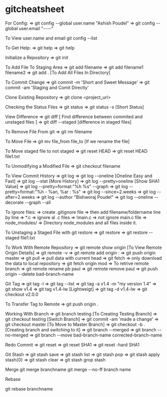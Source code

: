 # gitcheatsheet

For Config:
=> git config --global user.name "Ashish Poudel" => git config --global user.email "----"

To View user.name and email
git config --list

To Get Help:
=> git help => git help

Initialize a Repository
=> git init

To Add File To Staging Area
=> git add filename => git add filename1 filename2 => git add . [To Add All Files In Directory]

To Commit Change
=> git commit -m 'Short and Sweet Message' => git commit -am 'Staging and Comit Directly'

Clone Existing Repository
=> git clone <project_url>

Checking the Status Files
=> git status => git status -s [Short Status]

View Difference
=> git diff [ Find difference between commited and unstaged files ] => git diff --staged [difference in staged files]

To Remove File From git
=> git rm filename

To Move File
=> git mv file_from file_to [If we rename the file]

To Move staged file to not staged
=> git reset HEAD => git reset HEAD file1.txt

To Unmodifying a Modified File
=> git checkout filename

To View Commit History
=> git log => git log --oneline [Oneline Easy and Fast] => git log --stat [More History] => git log --pretty=oneline [Show SHA1 Value] => git log --pretty=format:"%h %s" --graph => git log --pretty=format:"%h - %an, %ar : %s" => git log --since=2.weeks => git log --after=2.weeks => git log --author "Bishworaj Poudel" => git log --oneline --decorate --graph --all

To ignore files:
=> create .gitignore file => then add filename/foldername line by line => *.c => ignore al .c files => !main.c => not ignore main.c file => node_modules/ => Directory node_modules and all files inside it.

To Unstaging a Staged File with git restore
=> git restore => git restore --staged file1.txt

To Work With Remote Repository
=> git remote show origin [To View Remote Origin Details] => git remote -v => git remote add origin : => git push origin master => git pull => pull data with current head => git fetch => only download the data to local repository => git fetch origin mod => To retrive remote branch => git remote rename pb paul => git remote remove paul => git push origin --delete bad-branch-name

Git Tag
=> git tag -l => git tag --list => git tag -a v1.4 -m "my version 1.4" => git show v1.4 => git tag v1.4-lw [Lightweigt] => git tag -d v1.4-lw => git checkout v2.0.0

To Transfer Tag to Remote
=> git push origin .

Working With Branch
=> git branch testing [To Creating Testing Branch] => git checkout testing [Switch Branch] => git commit -am 'made a change' => git checkout master [To Move to Master Branch] => git checkout -b .[Creating branch and switching to it] => git branch --merged => git branch --no-merged => git branch --move bad-branch-name corrected-branch-name

Redo Commit
=> git reset => git reset SHA1 => git reset -hard SHA1

Git Stash
=> git stash save => git stash list => git stash pop => git stash apply stash{0} => git stash clear => git stash grop stash

Merge
git merge branchname git merge --no-ff branch name

Rebase

git rebase branchname
